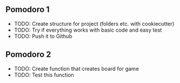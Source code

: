 ## Pomodoro 1

- TODO: Create structure for project (folders etc. with cookiecutter)
- TODO: Try if everything works with basic code and easy test
- TODO: Push it to Github

## Pomodoro 2
- TODO: Create function that creates board for game
- TODO: Test this function

